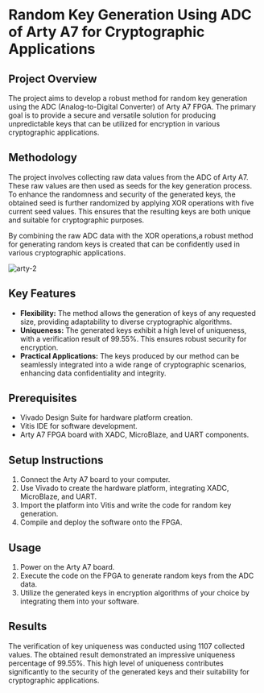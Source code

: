 # Random Key Generation Using ADC of Arty A7 for Cryptographic Applications

## Project Overview
The project aims to develop a robust method for random key generation using the ADC (Analog-to-Digital Converter) of Arty A7 FPGA. The primary goal is to provide a secure and versatile solution for producing unpredictable keys that can be utilized for encryption in various cryptographic applications.

## Methodology
The project involves collecting raw data values from the ADC of Arty A7. These raw values are then used as seeds for the key generation process. To enhance the randomness and security of the generated keys, the obtained seed is further randomized by applying XOR operations with five current seed values. This ensures that the resulting keys are both unique and suitable for cryptographic purposes.

By combining the raw ADC data with the XOR operations,a robust method for generating random keys is created that can be confidently used in various cryptographic applications.

![arty-2](https://github.com/DeepaV22/Random-Key-Generation-ADC-Arty-A7/assets/127031332/59add81e-35c0-4e42-b1e0-570a8e5325d1)


## Key Features
- **Flexibility:** The method allows the generation of keys of any requested size, providing adaptability to diverse cryptographic algorithms.
- **Uniqueness:** The generated keys exhibit a high level of uniqueness, with a verification result of 99.55%. This ensures robust security for encryption.
- **Practical Applications:** The keys produced by our method can be seamlessly integrated into a wide range of cryptographic scenarios, enhancing data confidentiality and integrity.

## Prerequisites
- Vivado Design Suite for hardware platform creation.
- Vitis IDE for software development.
- Arty A7 FPGA board with XADC, MicroBlaze, and UART components.

## Setup Instructions
1. Connect the Arty A7 board to your computer.
2. Use Vivado to create the hardware platform, integrating XADC, MicroBlaze, and UART.
3. Import the platform into Vitis and write the code for random key generation.
4. Compile and deploy the software onto the FPGA.

## Usage
1. Power on the Arty A7 board.
2. Execute the code on the FPGA to generate random keys from the ADC data.
3. Utilize the generated keys in encryption algorithms of your choice by integrating them into your software.

## Results
The verification of key uniqueness was conducted using 1107 collected values. The obtained result demonstrated an impressive uniqueness percentage of 99.55%. This high level of uniqueness contributes significantly to the security of the generated keys and their suitability for cryptographic applications.



